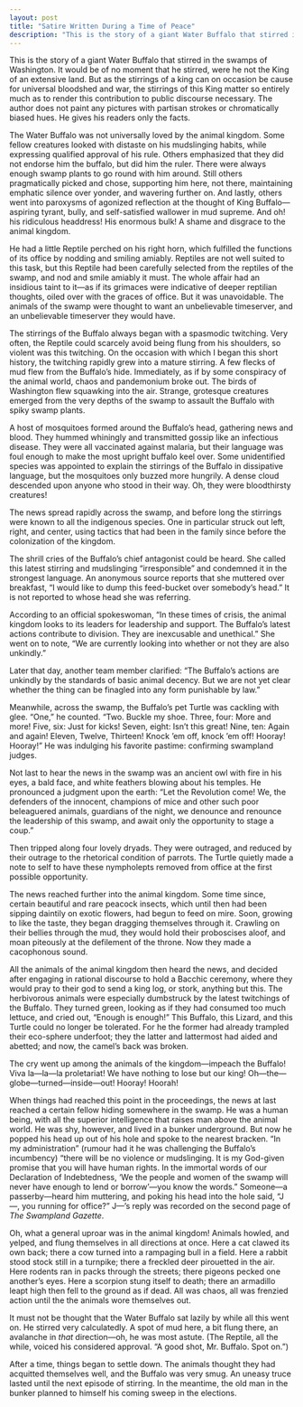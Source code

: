 ```yaml
---
layout: post
title: "Satire Written During a Time of Peace"
description: "This is the story of a giant Water Buffalo that stirred in the swamps of Washington..."
---
```


This is the story of a giant Water Buffalo that stirred in the swamps of Washington. It would be of no moment that he stirred, were he not the King of an extensive land. But as the stirrings of a king can on occasion be cause for universal bloodshed and war, the stirrings of this King matter so entirely much as to render this contribution to public discourse necessary. The author does not paint any pictures with partisan strokes or chromatically biased hues. He gives his readers only the facts.

The Water Buffalo was not universally loved by the animal kingdom. Some fellow creatures looked with distaste on his mudslinging habits, while expressing qualified approval of his rule. Others emphasized that they did not endorse him the buffalo, but did him the ruler. There were always enough swamp plants to go round with him around. Still others pragmatically picked and chose, supporting him here, not there, maintaining emphatic silence over yonder, and wavering further on. And lastly, others went into paroxysms of agonized reflection at the thought of King Buffalo—aspiring tyrant, bully, and self-satisfied wallower in mud supreme. And oh! his ridiculous headdress! His enormous bulk! A shame and disgrace to the animal kingdom.

He had a little Reptile perched on his right horn, which fulfilled the functions of its office by nodding and smiling amiably. Reptiles are not well suited to this task, but this Reptile had been carefully selected from the reptiles of the swamp, and nod and smile amiably it must. The whole affair had an insidious taint to it—as if its grimaces were indicative of deeper reptilian thoughts, oiled over with the graces of office. But it was unavoidable. The animals of the swamp were thought to want an unbelievable timeserver, and an unbelievable timeserver they would have.

The stirrings of the Buffalo always began with a spasmodic twitching. Very often, the Reptile could scarcely avoid being flung from his shoulders, so violent was this twitching. On the occasion with which I began this short history, the twitching rapidly grew into a mature stirring. A few flecks of mud flew from the Buffalo’s hide. Immediately, as if by some conspiracy of the animal world, chaos and pandemonium broke out. The birds of Washington flew squawking into the air. Strange, grotesque creatures emerged from the very depths of the swamp to assault the Buffalo with spiky swamp plants.

A host of mosquitoes formed around the Buffalo’s head, gathering news and blood. They hummed whiningly and transmitted gossip like an infectious disease. They were all vaccinated against malaria, but their language was foul enough to make the most upright buffalo keel over. Some unidentified species was appointed to explain the stirrings of the Buffalo in dissipative language, but the mosquitoes only buzzed more hungrily. A dense cloud descended upon anyone who stood in their way. Oh, they were bloodthirsty creatures!

The news spread rapidly across the swamp, and before long the stirrings were known to all the indigenous species. One in particular struck out left, right, and center, using tactics that had been in the family since before the colonization of the kingdom.

The shrill cries of the Buffalo’s chief antagonist could be heard. She called this latest stirring and mudslinging “irresponsible” and condemned it in the strongest language. An anonymous source reports that she muttered over breakfast, “I would like to dump this feed-bucket over somebody’s head.” It is not reported to whose head she was referring.

According to an official spokeswoman, “In these times of crisis, the animal kingdom looks to its leaders for leadership and support. The Buffalo’s latest actions contribute to division. They are inexcusable and unethical.” She went on to note, “We are currently looking into whether or not they are also unkindly.”

Later that day, another team member clarified: “The Buffalo’s actions are unkindly by the standards of basic animal decency. But we are not yet clear whether the thing can be finagled into any form punishable by law.”

Meanwhile, across the swamp, the Buffalo’s pet Turtle was cackling with glee. “One,” he counted. “Two. Buckle my shoe. Three, four: More and more! Five, six: Just for kicks! Seven, eight: Isn’t this great! Nine, ten: Again and again! Eleven, Twelve, Thirteen! Knock ’em off, knock ’em off! Hooray! Hooray!” He was indulging his favorite pastime: confirming swampland judges.

Not last to hear the news in the swamp was an ancient owl with fire in his eyes, a bald face, and white feathers blowing about his temples. He pronounced a judgment upon the earth: “Let the Revolution come! We, the defenders of the innocent, champions of mice and other such poor beleaguered animals, guardians of the night, we denounce and renounce the leadership of this swamp, and await only the opportunity to stage a coup.”

Then tripped along four lovely dryads. They were outraged, and reduced by their outrage to the rhetorical condition of parrots. The Turtle quietly made a note to self to have these nympholepts removed from office at the first possible opportunity.

The news reached further into the animal kingdom. Some time since, certain beautiful and rare peacock insects, which until then had been sipping daintily on exotic flowers, had begun to feed on mire. Soon, growing to like the taste, they began dragging themselves through it. Crawling on their bellies through the mud, they would hold their proboscises aloof, and moan piteously at the defilement of the throne. Now they made a cacophonous sound.

All the animals of the animal kingdom then heard the news, and decided after engaging in rational discourse to hold a Bacchic ceremony, where they would pray to their god to send a king log, or stork, anything but this. The herbivorous animals were especially dumbstruck by the latest twitchings of the Buffalo. They turned green, looking as if they had consumed too much lettuce, and cried out, “Enough is enough!” This Buffalo, this Lizard, and this Turtle could no longer be tolerated. For he the former had already trampled their eco-sphere underfoot; they the latter and lattermost had aided and abetted; and now, the camel’s back was broken.

The cry went up among the animals of the kingdom—impeach the Buffalo! Viva la—la—la proletariat! We have nothing to lose but our king! Oh—the—globe—turned—inside—out! Hooray! Hoorah!

When things had reached this point in the proceedings, the news at last reached a certain fellow hiding somewhere in the swamp. He was a human being, with all the superior intelligence that raises man above the animal world. He was shy, however, and lived in a bunker underground. But now he popped his head up out of his hole and spoke to the nearest bracken. “In my administration” (rumour had it he was challenging the Buffalo’s incumbency) “there will be no violence or mudslinging. It is my God-given promise that you will have human rights. In the immortal words of our Declaration of Indebtedness, ‘We the people and women of the swamp will never have enough to lend or borrow’—you know the words.” Someone—a passerby—heard him muttering, and poking his head into the hole said, “J—, you running for office?” J—’s reply was recorded on the second page of _The Swampland Gazette_.

Oh, what a general uproar was in the animal kingdom! Animals howled, and yelped, and flung themselves in all directions at once. Here a cat clawed its own back; there a cow turned into a rampaging bull in a field. Here a rabbit stood stock still in a turnpike; there a freckled deer pirouetted in the air. Here rodents ran in packs through the streets; there pigeons pecked one another’s eyes. Here a scorpion stung itself to death; there an armadillo leapt high then fell to the ground as if dead. All was chaos, all was frenzied action until the the animals wore themselves out.

It must not be thought that the Water Buffalo sat lazily by while all this went on. He stirred very calculatedly. A spot of mud here, a bit flung there, an avalanche in _that_ direction—oh, he was most astute. (The Reptile, all the while, voiced his considered approval. “A good shot, Mr. Buffalo. Spot on.”)

After a time, things began to settle down. The animals thought they had acquitted themselves well, and the Buffalo was very smug. An uneasy truce lasted until the next episode of stirring. In the meantime, the old man in the bunker planned to himself his coming sweep in the elections.
